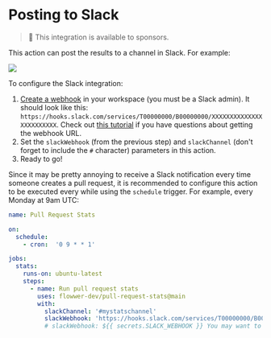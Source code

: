 # Posting to Slack

> 💙 This integration is available to sponsors.

This action can post the results to a channel in Slack. For example:

![](/assets/slack.png)

To configure the Slack integration:

1. [Create a webhook](https://slack.com/help/articles/115005265063-Incoming-webhooks-for-Slack) in your workspace (you must be a Slack admin). It should look like this: `https://hooks.slack.com/services/T00000000/B00000000/XXXXXXXXXXXXXXXXXXXXXXXX`. Check out [this tutorial](https://www.youtube.com/watch?v=6NJuntZSJVA) if you have questions about getting the webhook URL.
2. Set the `slackWebhook` (from the previous step) and `slackChannel` (don't forget to include the `#` character) parameters in this action.
3. Ready to go!

Since it may be pretty annoying to receive a Slack notification every time someone creates a pull request, it is recommended to configure this action to be executed every while using the `schedule` trigger. For example, every Monday at 9am UTC:

```yml
name: Pull Request Stats

on:
  schedule:
    - cron:  '0 9 * * 1'

jobs:
  stats:
    runs-on: ubuntu-latest
    steps:
      - name: Run pull request stats
        uses: flowwer-dev/pull-request-stats@main
        with:
          slackChannel: '#mystatschannel'
          slackWebhook: 'https://hooks.slack.com/services/T00000000/B00000000/XXXXXXXXXXXXXXXXXXXXXXXX'
          # slackWebhook: ${{ secrets.SLACK_WEBHOOK }} You may want to store this value as a secret.
```
